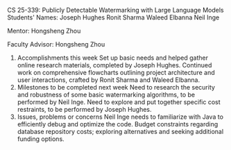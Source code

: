 CS 25-339: Publicly Detectable Watermarking with Large Language Models
Students' Names: Joseph Hughes Ronit Sharma Waleed Elbanna Neil Inge

Mentor: Hongsheng Zhou

Faculty Advisor: Hongsheng Zhou

1) Accomplishments this week
Set up basic needs and helped gather online research materials, completed by Joseph Hughes.
Continued work on comprehensive flowcharts outlining project architecture and user interactions, crafted by Ronit Sharma and Waleed Elbanna.
2) Milestones to be completed next week
Need to research the security and robustness of some basic watermarking algorithms, to be performed by Neil Inge.
Need to explore and put together specific cost restraints, to be performed by Joseph Hughes.
3) Issues, problems or concerns
Neil Inge needs to familiarize with Java to efficiently debug and optimize the code.
Budget constraints regarding database repository costs; exploring alternatives and seeking additional funding options.
